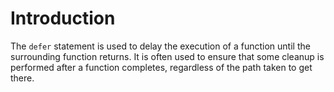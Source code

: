 # Introduction

The `defer` statement is used to delay the execution of a function until the surrounding function returns. It is often used to ensure that some cleanup is performed after a function completes, regardless of the path taken to get there.
